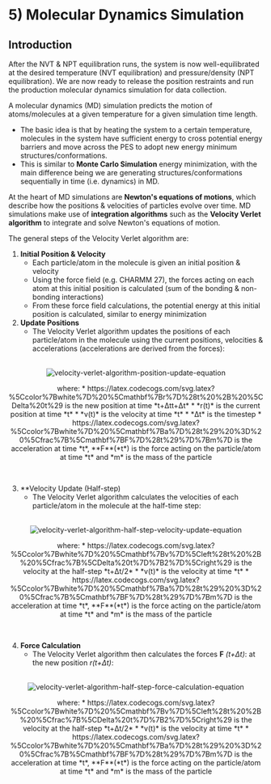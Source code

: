 # 5) Molecular Dynamics Simulation

## Introduction

After the NVT & NPT equilibration runs, the system is now well-equilibrated at the desired temperature (NVT equilibration) and pressure/density (NPT equilibration). We are now ready to release the position restraints and run the production molecular dynamics simulation for data collection.

A molecular dynamics (MD) simulation predicts the motion of atoms/molecules at a given temperature for a given simulation time length. 
* The basic idea is that by heating the system to a certain temperature, molecules in the system have sufficient energy to cross potential energy barriers and move across the PES to adopt new energy minimum structures/conformations. 
* This is similar to **Monte Carlo Simulation** energy minimization, with the main difference being we are generating structures/conformations sequentially in time (i.e. dynamics) in MD.

At the heart of MD simulations are **Newton's equations of motions**, which describe how the positions & velocities of particles evolve over time. MD simulations make use of **integration algorithms** such as the **Velocity Verlet algorithm** to integrate and solve Newton's equations of motion.

The general steps of the Velocity Verlet algorithm are:
1. **Initial Position & Velocity**
   * Each particle/atom in the molecule is given an initial position & velocity
   * Using the force field (e.g. CHARMM 27), the forces acting on each atom at this initial position is calculated (sum of the bonding & non-bonding interactions)
   * From these force field calculations, the potential energy at this initial position is calculated, similar to energy minimization
2. **Update Positions**
   * The Velocity Verlet algorithm updates the positions of each particle/atom in the molecule using the current positions, velocities & accelerations (accelerations are derived from the forces):

<br>
<div align="center">
  <img src="https://latex.codecogs.com/svg.latex?%5Ccolor%7Bwhite%7D%20%5Cmathbf%7Br%7D%28t%20%2B%20%5CDelta%20t%29%20%3D%20%5Cmathbf%7Br%7D%28t%29%20%2B%20%5Cmathbf%7Bv%7D%28t%29%5CDelta%20t%20%2B%20%5Cfrac%7B1%7D%7B2%7D%20%5Cmathbf%7Ba%7D%28t%29%20%5CDelta%20t%5E2", alt="velocity-verlet-algorithm-position-update-equation"/>
   <p>where:
      * https://latex.codecogs.com/svg.latex?%5Ccolor%7Bwhite%7D%20%5Cmathbf%7Br%7D%28t%20%2B%20%5CDelta%20t%29 is the new position at time *t+Δtt+Δt*
      * *r(t)* is the current position at time *t*
      * *v(t)* is the velocity at time *t*
      * *Δt* is the timestep
      * https://latex.codecogs.com/svg.latex?%5Ccolor%7Bwhite%7D%20%5Cmathbf%7Ba%7D%28t%29%20%3D%20%5Cfrac%7B%5Cmathbf%7BF%7D%28t%29%7D%7Bm%7D is the acceleration at time *t*, **F**(*t*) is the force acting on the particle/atom at time *t* and *m* is the mass of the particle
   </p>
</div>
<br>

3. **Velocity Update (Half-step)
   * The Velocity Verlet algorithm calculates the velocities of each particle/atom in the molecule at the half-time step:

<br>
<div align="center">
  <img src="https://latex.codecogs.com/svg.latex?%5Ccolor%7Bwhite%7D%20%5Cmathbf%7Bv%7D%5Cleft%28t%20%2B%20%5Cfrac%7B%5CDelta%20t%7D%7B2%7D%5Cright%29%20%3D%20%5Cmathbf%7Bv%7D%28t%29%20%2B%20%5Cfrac%7B1%7D%7B2%7D%20%5Cmathbf%7Ba%7D%28t%29%20%5CDelta%20t", alt="velocity-verlet-algorithm-half-step-velocity-update-equation"/>
   <p>where:
      * https://latex.codecogs.com/svg.latex?%5Ccolor%7Bwhite%7D%20%5Cmathbf%7Bv%7D%5Cleft%28t%20%2B%20%5Cfrac%7B%5CDelta%20t%7D%7B2%7D%5Cright%29 is the velocity at the half-step *t+Δt/2*
      * *v(t)* is the velocity at time *t*
      * https://latex.codecogs.com/svg.latex?%5Ccolor%7Bwhite%7D%20%5Cmathbf%7Ba%7D%28t%29%20%3D%20%5Cfrac%7B%5Cmathbf%7BF%7D%28t%29%7D%7Bm%7D is the acceleration at time *t*, **F**(*t*) is the force acting on the particle/atom at time *t* and *m* is the mass of the particle
   </p>
</div>
<br>

4. **Force Calculation**
   * The Velocity Verlet algorithm then calculates the forces **F** *(t+Δt)*: at the new position *r(t+Δt)*:

<br>
<div align="center">
  <img src="https://latex.codecogs.com/svg.latex?%5Ccolor%7Bwhite%7D%20%5Cmathbf%7BF%7D%28t%20%2B%20%5CDelta%20t%29%20%3D%20-%5Cfrac%7B%5Cpartial%20U%28%5Cmathbf%7Br%7D%29%7D%7B%5Cpartial%20%5Cmathbf%7Br%7D%28t%20%2B%20%5CDelta%20t%29%7D", alt="velocity-verlet-algorithm-half-step-force-calculation-equation"/>
   <p>where:
      * https://latex.codecogs.com/svg.latex?%5Ccolor%7Bwhite%7D%20%5Cmathbf%7Bv%7D%5Cleft%28t%20%2B%20%5Cfrac%7B%5CDelta%20t%7D%7B2%7D%5Cright%29 is the velocity at the half-step *t+Δt/2*
      * *v(t)* is the velocity at time *t*
      * https://latex.codecogs.com/svg.latex?%5Ccolor%7Bwhite%7D%20%5Cmathbf%7Ba%7D%28t%29%20%3D%20%5Cfrac%7B%5Cmathbf%7BF%7D%28t%29%7D%7Bm%7D is the acceleration at time *t*, **F**(*t*) is the force acting on the particle/atom at time *t* and *m* is the mass of the particle
   </p>
</div>
<br>